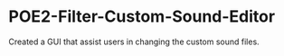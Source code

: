 # POE2-Filter-Custom-Sound-Editor
Created a GUI that assist users in changing the custom sound files.
